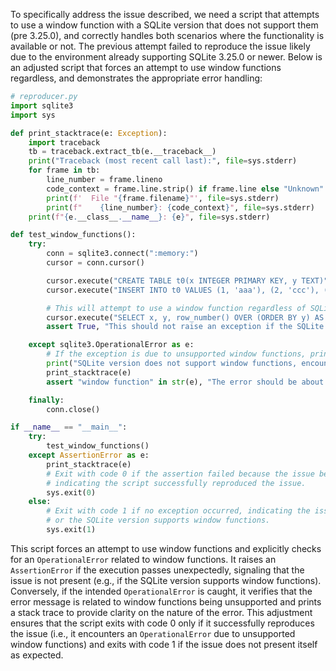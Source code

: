 To specifically address the issue described, we need a script that attempts to use a window function with a SQLite version that does not support them (pre 3.25.0), and correctly handles both scenarios where the functionality is available or not. The previous attempt failed to reproduce the issue likely due to the environment already supporting SQLite 3.25.0 or newer. Below is an adjusted script that forces an attempt to use window functions regardless, and demonstrates the appropriate error handling:

```python
# reproducer.py
import sqlite3
import sys

def print_stacktrace(e: Exception):
    import traceback
    tb = traceback.extract_tb(e.__traceback__)
    print("Traceback (most recent call last):", file=sys.stderr)
    for frame in tb:
        line_number = frame.lineno
        code_context = frame.line.strip() if frame.line else "Unknown"
        print(f'  File "{frame.filename}"', file=sys.stderr)
        print(f"    {line_number}: {code_context}", file=sys.stderr)
    print(f"{e.__class__.__name__}: {e}", file=sys.stderr)

def test_window_functions():
    try:
        conn = sqlite3.connect(":memory:")
        cursor = conn.cursor()

        cursor.execute("CREATE TABLE t0(x INTEGER PRIMARY KEY, y TEXT)")
        cursor.execute("INSERT INTO t0 VALUES (1, 'aaa'), (2, 'ccc'), (3, 'bbb')")

        # This will attempt to use a window function regardless of SQLite version
        cursor.execute("SELECT x, y, row_number() OVER (ORDER BY y) AS row_number FROM t0 ORDER BY x")
        assert True, "This should not raise an exception if the SQLite version supports window functions."

    except sqlite3.OperationalError as e:
        # If the exception is due to unsupported window functions, print the stack trace.
        print("SQLite version does not support window functions, encountered OperationalError as expected.")
        print_stacktrace(e)
        assert "window function" in str(e), "The error should be about window functions."

    finally:
        conn.close()

if __name__ == "__main__":
    try:
        test_window_functions()
    except AssertionError as e:
        print_stacktrace(e)
        # Exit with code 0 if the assertion failed because the issue being tested is present,
        # indicating the script successfully reproduced the issue.
        sys.exit(0)
    else:
        # Exit with code 1 if no exception occurred, indicating the issue is potentially fixed
        # or the SQLite version supports window functions.
        sys.exit(1)
```

This script forces an attempt to use window functions and explicitly checks for an `OperationalError` related to window functions. It raises an `AssertionError` if the execution passes unexpectedly, signaling that the issue is not present (e.g., if the SQLite version supports window functions). Conversely, if the intended `OperationalError` is caught, it verifies that the error message is related to window functions being unsupported and prints a stack trace to provide clarity on the nature of the error. This adjustment ensures that the script exits with code 0 only if it successfully reproduces the issue (i.e., it encounters an `OperationalError` due to unsupported window functions) and exits with code 1 if the issue does not present itself as expected.